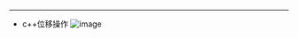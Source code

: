 




------
* c++位移操作
  ![image](https://github.com/hanyunchang/my_leetcode/assets/40823439/f6884690-44ab-4ae5-8ce3-c1405a3e10cf)
